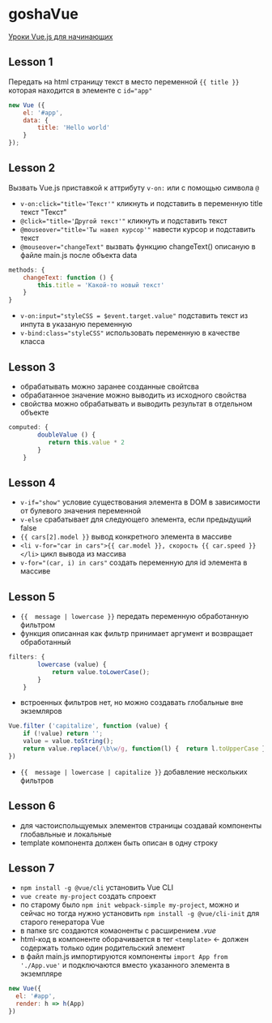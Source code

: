 # goshaVue

[Уроки Vue.js для начинающих](https://www.youtube.com/playlist?list=PL0lO_mIqDDFVVNsIt02JBIdBkjNVHIoum)

## Lesson 1

Передать на html страницу текст в место переменной ``{{ title }}`` которая находится в элементе с ``id="app"``

```js
new Vue ({
    el: '#app',
    data: {
        title: 'Hello world'
    }
});
```

## Lesson 2

Вызвать Vue.js приставкой к аттрибуту ``v-on:`` или с помощью символа ``@``

- ``v-on:click="title='Текст'"`` кликнуть и подставить в переменную title текст "Текст"
- ``@click="title='Другой текст'"`` кликнуть и подставить текст
- ``@mouseover="title='Ты навел курсор'"`` навести курсор и подставить текст
- ``@mouseover="changeText"`` вызвать функцию changeText() описаную в файле main.js после объекта data

```js
methods: {
    changeText: function () {
        this.title = 'Какой-то новый текст'
    }
}
```

- ``v-on:input="styleCSS = $event.target.value"`` подставить текст из инпута в указаную переменную
- ``v-bind:class="styleCSS"`` использовать переменную в качестве класса

## Lesson 3

- обрабатывать можно заранее созданные свойтсва
- обрабатанное значение можно выводить из исходного свойства
- свойства можно обрабатывать и выводить результат в отдельном объекте

```js
computed: {
        doubleValue () {
           return this.value * 2
        }
    }
```

## Lesson 4

- ``v-if="show"`` условие существования элемента в DOM в зависимости от булевого значения переменной
- ``v-else`` срабатывает для следующего элемента, если предыдущий false
- ``{{ cars[2].model }}`` вывод конкретного элемента в массиве
- ``<li v-for="car in cars">{{ car.model }}, скорость {{ car.speed }}</li>`` цикл вывода из массива
- ``v-for="(car, i) in cars"`` создать переменную для id элемента в массиве 

## Lesson 5

- ``{{  message | lowercase }}`` передать переменную обработанную фильтром
- функция описанная как фильтр принимает аргумент и возвращает обработанный

```js
filters: {
        lowercase (value) {
            return value.toLowerCase();
        }
    }
```

- встроенных фильтров нет, но можно создавать глобальные вне экземляров

```js
Vue.filter ('capitalize', function (value) {
    if (!value) return '';
    value = value.toString();
    return value.replace(/\b\w/g, function(l) {  return l.toUpperCase })
})
```

- ``{{  message | lowercase | capitalize }}`` добавление нескольких фильтров

## Lesson 6

- для частоиспольщуемых элементов страницы создавай компоненты глобавльные и локальные
- template компонента должен быть описан в одну строку

## Lesson 7

- ``npm install -g @vue/cli`` установить Vue CLI
- ``vue create my-project`` создать спроект
- по старому было ``npm init webpack-simple my-project``, можно и сейчас но тогда нужно установить ``npm install -g @vue/cli-init`` для старого генератора Vue
- в папке src создаются комаоненты с расширением *.vue*
- html-код в компоненте оборачивается в тег ``<template>`` ← должен содержать только один родительский элемент
- в файл main.js импортируются компоненты ``import App from './App.vue'`` и подключаются вместо указанного элемента в экземпляре

```js
new Vue({
  el: '#app',
  render: h => h(App)
})
```

